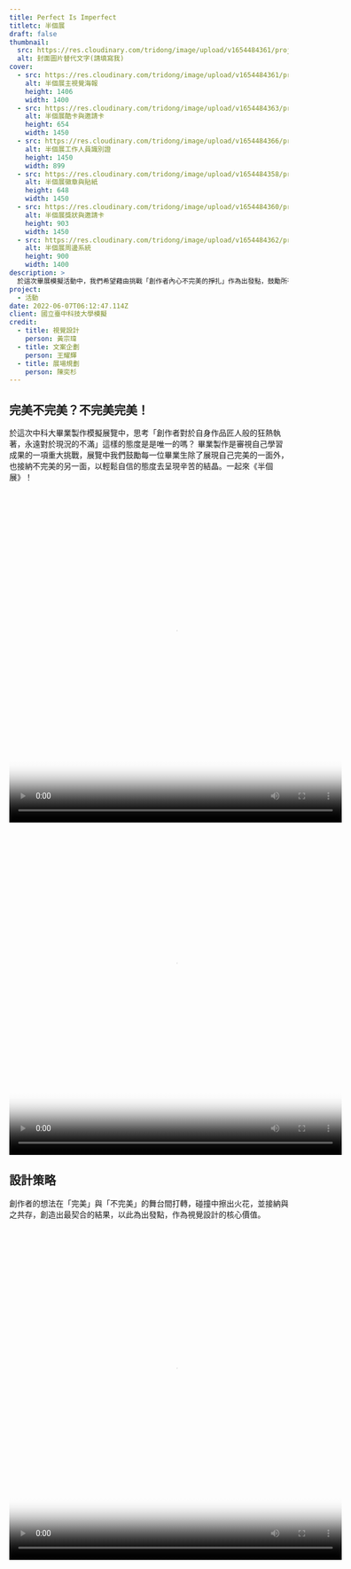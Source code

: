 ```yaml
---
title: Perfect Is Imperfect
titletc: 半個展
draft: false
thumbnail:
  src: https://res.cloudinary.com/tridong/image/upload/v1654484361/project/perfect-is-imperfect/01-%E5%8D%8A%E5%80%8B%E5%B1%95-%E6%B5%B7%E5%A0%B1%E8%A6%96%E8%A6%BA.jpg
  alt: 封面圖片替代文字(請填寫我)
cover:
  - src: https://res.cloudinary.com/tridong/image/upload/v1654484361/project/perfect-is-imperfect/01-%E5%8D%8A%E5%80%8B%E5%B1%95-%E6%B5%B7%E5%A0%B1%E8%A6%96%E8%A6%BA.jpg
    alt: 半個展主視覺海報
    height: 1406
    width: 1400
  - src: https://res.cloudinary.com/tridong/image/upload/v1654484363/project/perfect-is-imperfect/%E5%8D%8A%E5%80%8B%E5%B1%95-%E8%AD%98%E5%88%A5%E8%AD%89.png
    alt: 半個展酷卡與邀請卡
    height: 654
    width: 1450
  - src: https://res.cloudinary.com/tridong/image/upload/v1654484366/project/perfect-is-imperfect/02-%E5%8D%8A%E5%80%8B%E5%B1%95-%E5%B0%8F%E5%9E%8B%E5%91%A8%E9%82%8A.png
    alt: 半個展工作人員識別證
    height: 1450
    width: 899
  - src: https://res.cloudinary.com/tridong/image/upload/v1654484358/project/perfect-is-imperfect/04-%E5%8D%8A%E5%80%8B%E5%B1%95-%E5%B0%8F%E5%9E%8B%E5%91%A8%E9%82%8A.jpg
    alt: 半個展徽章與貼紙
    height: 648
    width: 1450
  - src: https://res.cloudinary.com/tridong/image/upload/v1654484360/project/perfect-is-imperfect/05-%E5%8D%8A%E5%80%8B%E5%B1%95-%E7%8D%8E%E7%8B%80%E8%88%87%E6%84%9F%E8%AC%9D%E7%8B%80.png
    alt: 半個展獎狀與邀請卡
    height: 903
    width: 1450
  - src: https://res.cloudinary.com/tridong/image/upload/v1654484362/project/perfect-is-imperfect/06-%E5%8D%8A%E5%80%8B%E5%B1%95-%E5%91%A8%E9%82%8A%E7%B6%9C%E5%90%88.png
    alt: 半個展周邊系統
    height: 900
    width: 1400
description: >
  於這次畢展模擬活動中，我們希望藉由挑戰「創作者內心不完美的掙扎」作為出發點，鼓勵所有人以輕鬆自信的態度去呈現辛苦的結晶。
project:
  - 活動
date: 2022-06-07T06:12:47.114Z
client: 國立臺中科技大學模擬
credit:
  - title: 視覺設計
    person: 黃宗瑋
  - title: 文案企劃
    person: 王耀輝
  - title: 展場規劃
    person: 陳奕杉
---
```

## 完美不完美？不完美完美！

於這次中科大畢業製作模擬展覽中，思考「創作者對於自身作品匠人般的狂熱執著，永遠對於現況的不滿」這樣的態度是是唯一的嗎？
畢業製作是審視自己學習成果的一項重大挑戰，展覽中我們鼓勵每一位畢業生除了展現自己完美的一面外，也接納不完美的另一面，以輕鬆自信的態度去呈現辛苦的結晶。一起來《半個展》！ 

  <div class="bg-[#f9d8cb] grid grid-cols-2 mx-8">
    <video width="600" height="600" class="mx-auto" autoplay mute loop poster="https://res.cloudinary.com/tridong/image/upload/v1654871853/project/perfect-is-imperfect/%E5%8D%8A%E5%80%8B%E5%B1%95%E6%A8%99%E6%BA%96%E5%AD%97%E8%8B%B1%E6%96%87.jpg">
      <source src="https://res.cloudinary.com/tridong/image/upload/v1654871853/project/perfect-is-imperfect/%E5%8D%8A%E5%80%8B%E5%B1%95%E6%A8%99%E6%BA%96%E5%AD%97%E8%8B%B1%E6%96%87.webm" type="video/webm" >
      <source src="https://res.cloudinary.com/tridong/image/upload/v1654871853/project/perfect-is-imperfect/%E5%8D%8A%E5%80%8B%E5%B1%95%E6%A8%99%E6%BA%96%E5%AD%97%E8%8B%B1%E6%96%87.mp4" type="video/mp4" >
    Your browser does not support HTML5 video tag. 您的瀏覽器並不支援 HTML5 影片標籤
    <a href="https://res.cloudinary.com/tridong/image/upload/v1654871853/project/perfect-is-imperfect/%E5%8D%8A%E5%80%8B%E5%B1%95%E6%A8%99%E6%BA%96%E5%AD%97%E8%8B%B1%E6%96%87.gif">Click here to view original GIF 點擊這裡來觀看動圖</a> 
    </video>
    <video width="600" height="600" class="mx-auto" autoplay mute loop poster="https://res.cloudinary.com/tridong/image/upload/v1654871855/project/perfect-is-imperfect/%E5%8D%8A%E5%80%8B%E5%B1%95%E6%A8%99%E6%BA%96%E5%AD%97%E4%B8%AD%E6%96%87.jpg">
      <source src="https://res.cloudinary.com/tridong/image/upload/v1654871855/project/perfect-is-imperfect/%E5%8D%8A%E5%80%8B%E5%B1%95%E6%A8%99%E6%BA%96%E5%AD%97%E4%B8%AD%E6%96%87.webm" type="video/webm" >
      <source src="https://res.cloudinary.com/tridong/image/upload/v1654871855/project/perfect-is-imperfect/%E5%8D%8A%E5%80%8B%E5%B1%95%E6%A8%99%E6%BA%96%E5%AD%97%E4%B8%AD%E6%96%87.mp4" type="video/mp4" >
    Your browser does not support HTML5 video tag. 您的瀏覽器並不支援 HTML5 影片標籤
    <a href="https://res.cloudinary.com/tridong/image/upload/v1654871855/project/perfect-is-imperfect/%E5%8D%8A%E5%80%8B%E5%B1%95%E6%A8%99%E6%BA%96%E5%AD%97%E4%B8%AD%E6%96%87.gif">Click here to view original GIF 點擊這裡來觀看動圖</a> 
    </video>
  </div>



## 設計策略

創作者的想法在「完美」與「不完美」的舞台間打轉，碰撞中擦出火花，並接納與之共存，創造出最契合的結果，以此為出發點，作為視覺設計的核心價值。
  <div class="bg-[#f9d8cb]">
    <video width="600" height="600" class="mx-auto" autoplay mute loop poster="https://res.cloudinary.com/tridong/image/upload/v1654871859/project/perfect-is-imperfect/%E5%8D%8A%E5%80%8B%E5%B1%95%E8%A7%92%E8%89%B2%E5%81%B4%E6%97%8B%E8%BD%89%E5%8B%95%E7%95%AB.jpg">
      <source src="https://res.cloudinary.com/tridong/image/upload/v1654871859/project/perfect-is-imperfect/%E5%8D%8A%E5%80%8B%E5%B1%95%E8%A7%92%E8%89%B2%E5%81%B4%E6%97%8B%E8%BD%89%E5%8B%95%E7%95%AB.webm" type="video/webm" >
      <source src="https://res.cloudinary.com/tridong/image/upload/v1654871859/project/perfect-is-imperfect/%E5%8D%8A%E5%80%8B%E5%B1%95%E8%A7%92%E8%89%B2%E5%81%B4%E6%97%8B%E8%BD%89%E5%8B%95%E7%95%AB.mp4" type="video/mp4" >
    Your browser does not support HTML5 video tag. 您的瀏覽器並不支援 HTML5 影片標籤
    <a href="https://res.cloudinary.com/tridong/image/upload/v1654871859/project/perfect-is-imperfect/%E5%8D%8A%E5%80%8B%E5%B1%95%E8%A7%92%E8%89%B2%E5%81%B4%E6%97%8B%E8%BD%89%E5%8B%95%E7%95%AB.gif">Click here to view original GIF 點擊這裡來觀看動圖</a> 
    </video>
  </div>